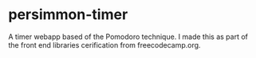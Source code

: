 # persimmon-timer
A timer webapp based of the Pomodoro technique. I made this as part of the front end libraries cerification from freecodecamp.org.
